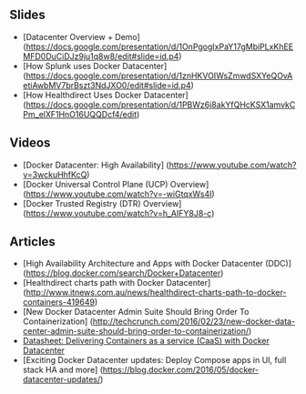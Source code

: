 ## Slides

- [Datacenter Overview + Demo] (https://docs.google.com/presentation/d/1OnPgogIxPaY17gMbiPLxKhEEMFD0DuCiDJz9ju1q8w8/edit#slide=id.p4)
- [How Splunk uses Docker Datacenter] (https://docs.google.com/presentation/d/1znHKVOIWsZmwdSXYeQOvAetiAwbMV7brBszt3NdJXO0/edit#slide=id.p4)
- [How Healthdirect Uses Docker Datacenter] (https://docs.google.com/presentation/d/1PBWz6j8akYfQHcKSX1amvkCPm_elXF1HnO16UQQDcf4/edit)


## Videos
- [Docker Datacenter: High Availability] (https://www.youtube.com/watch?v=3wckuHhfKcQ)
- [Docker Universal Control Plane (UCP) Overview] (https://www.youtube.com/watch?v=-wiGtqxWs4I)
- [Docker Trusted Registry (DTR) Overview] (https://www.youtube.com/watch?v=h_AIFY8J8-c)

## Articles

- [High Availability Architecture and Apps with Docker Datacenter (DDC)] (https://blog.docker.com/search/Docker+Datacenter)
- [Healthdirect charts path with Docker Datacenter] (http://www.itnews.com.au/news/healthdirect-charts-path-to-docker-containers-419649)
- [New Docker Datacenter Admin Suite Should Bring Order To Containerization] (http://techcrunch.com/2016/02/23/new-docker-data-center-admin-suite-should-bring-order-to-containerization/)
- [Datasheet: Delivering Containers as a service (CaaS) with Docker Datacenter](https://www.docker.com/sites/default/files/DR_Datasheet_Caas%20Datacenter_042716_V2-2_3.pdf)
- [Exciting Docker Datacenter updates: Deploy Compose apps in UI, full stack HA and more] (https://blog.docker.com/2016/05/docker-datacenter-updates/)
